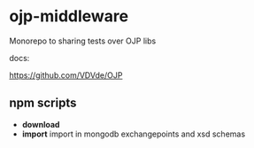 # ojp-middleware

Monorepo to sharing tests over OJP libs


docs:

https://github.com/VDVde/OJP


## npm scripts

- **download**
- **import** import in mongodb exchangepoints and xsd schemas 